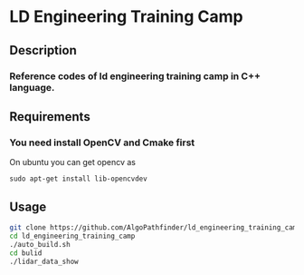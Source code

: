 
# LD Engineering Training Camp

## Description
### Reference codes of ld engineering training camp in C++ language.

## Requirements
### You need install OpenCV and Cmake first
On ubuntu you can get opencv as
```
sudo apt-get install lib-opencvdev
```

## Usage

```bash
git clone https://github.com/AlgoPathfinder/ld_engineering_training_camp.git
cd ld_engineering_training_camp
./auto_build.sh
cd bulid
./lidar_data_show
```
